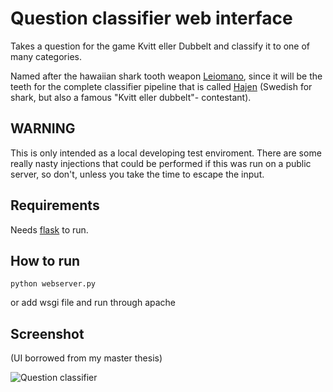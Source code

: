 
Question classifier web interface
=================================
Takes a question for the game Kvitt eller Dubbelt and classify it to one of many categories.

Named after the hawaiian shark tooth weapon [Leiomano](https://en.wikipedia.org/wiki/Leiomano),
since it will be the teeth for the complete classifier pipeline that is called [Hajen](https://sv.wikipedia.org/wiki/Ulf_Hannerz) (Swedish for shark, but also a famous "Kvitt eller dubbelt"- contestant).

WARNING
-------
This is only intended as a local developing test enviroment. 
There are some really nasty injections that could be performed if this was run on a public server, so don't, unless you take the time to escape the input.

Requirements
------------
Needs [flask](http://flask.pocoo.org/) to run.

How to run
----------
    python webserver.py 

or add wsgi file and run through apache

Screenshot
---------

(UI borrowed from my master thesis)

![Question classifier](https://raw.github.com/melpomene/question-classifier-leiomano/master/snapshot/screenshot.jpeg)
